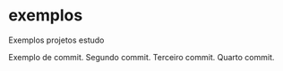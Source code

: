 # exemplos
Exemplos projetos estudo

Exemplo de commit.
Segundo commit.
Terceiro commit.
Quarto commit.
